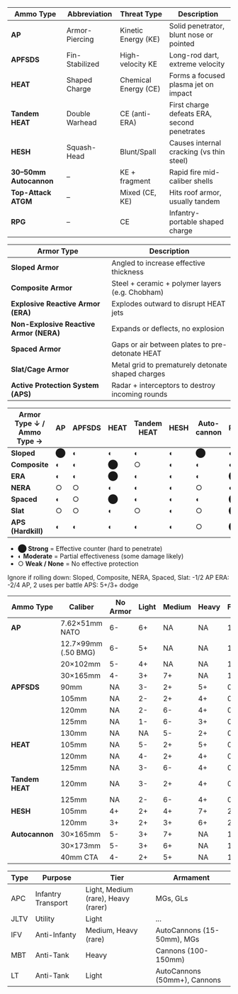 | **Ammo Type**          | **Abbreviation** | **Threat Type**      | Description                                 |
| ---------------------- | ---------------- | -------------------- | ------------------------------------------- |
| **AP**                 | Armor-Piercing   | Kinetic Energy (KE)  | Solid penetrator, blunt nose or pointed     |
| **APFSDS**             | Fin-Stabilized   | High-velocity KE     | Long-rod dart, extreme velocity             |
| **HEAT**               | Shaped Charge    | Chemical Energy (CE) | Forms a focused plasma jet on impact        |
| **Tandem HEAT**        | Double Warhead   | CE (anti-ERA)        | First charge defeats ERA, second penetrates |
| **HESH**               | Squash-Head      | Blunt/Spall          | Causes internal cracking (vs thin steel)    |
| **30–50mm Autocannon** | –                | KE + fragment        | Rapid fire mid-caliber shells               |
| **Top-Attack ATGM**    | –                | Mixed (CE, KE)       | Hits  roof armor, usually tandem            |
| **RPG**                | –                | CE                   | Infantry-portable shaped charge             |

| **Armor Type**                          | Description                                       |
| --------------------------------------- | ------------------------------------------------- |
| **Sloped Armor**                        | Angled to increase effective thickness            |
| **Composite Armor**                     | Steel + ceramic + polymer layers (e.g. Chobham)   |
| **Explosive Reactive Armor (ERA)**      | Explodes outward to disrupt HEAT jets             |
| **Non-Explosive Reactive Armor (NERA)** | Expands or deflects, no explosion                 |
| **Spaced Armor**                        | Gaps or air between plates to pre-detonate HEAT   |
| **Slat/Cage Armor**                     | Metal grid to prematurely detonate shaped charges |
| **Active Protection System (APS)**      | Radar + interceptors to destroy incoming rounds   |

| **Armor Type ↓ / Ammo Type →** | AP  | APFSDS | HEAT | Tandem HEAT | HESH | Auto- cannon | RPG | Top-Attack ATGM |
| ------------------------------ | --- | ------ | ---- | ----------- | ---- | ------------ | --- | --------------- |
| **Sloped**                     | ⬤   | ◐      | ◐    | ◐           | ◐    | ⬤            | ◐   | ○               |
| **Composite**                  | ◐   | ◐      | ⬤    | ○           | ◐    | ◐            | ◐   | ◐               |
| **ERA**                        | ◐   | ◐      | ⬤    | ◐           | ◐    | ◐            | ⬤   | ◐               |
| **NERA**                       | ○   | ○      | ◐    | ◐           | ◐    | ○            | ◐   | ○               |
| **Spaced**                     | ◐   | ○      | ⬤    | ◐           | ◐    | ◐            | ⬤   | ○               |
| **Slat**                       | ○   | ○      | ◐    | ○           | ◐    | ○            | ⬤   | ○               |
| **APS (Hardkill)**             | ◐   | ◐      | ◐    | ◐           | ◐    | ○            | ⬤   | ◐               |
- **⬤ Strong** = Effective counter (hard to penetrate)
- **◐ Moderate** = Partial effectiveness (some damage likely)
- ○ **Weak / None** = No effective protection

Ignore if rolling down:
Sloped, Composite, NERA, Spaced, Slat: -1/2 AP
ERA: -2/4 AP, 2 uses per battle
APS: 5+/3+ dodge

| **Ammo Type**   | **Caliber**         | **No Armor** | **Light** | **Medium** | **Heavy** | Fort | Pen Score |
| --------------- | ------------------- | ------------ | --------- | ---------- | --------- | ---- | --------- |
| **AP**          | 7.62×51mm NATO      | 6-           | 6+        | NA         | NA        | 1    | 7         |
|                 | 12.7×99mm (.50 BMG) | 6-           | 5+        | NA         | NA        | 1    | 8         |
|                 | 20×102mm            | 5-           | 4+        | NA         | NA        | 1    | 8         |
|                 | 30×165mm            | 4-           | 3+        | 7+         | NA        | 1    | 8         |
| **APFSDS**      | 90mm                | NA           | 3-        | 2+         | 5+        | 0    | 10        |
|                 | 105mm               | NA           | 2-        | 2+         | 4+        | 0    | 10        |
|                 | 120mm               | NA           | 2-        | 6-         | 4+        | 0    | 11        |
|                 | 125mm               | NA           | 1-        | 6-         | 3+        | 0    | 11        |
|                 | 130mm               | NA           | NA        | 5-         | 2+        | 0    | 10        |
| **HEAT**        | 105mm               | NA           | 5-        | 2+         | 5+        | 0    | 12        |
|                 | 120mm               | NA           | 4-        | 2+         | 4+        | 0    | 12        |
|                 | 125mm               | NA           | 3-        | 6-         | 4+        | 0    | 12        |
| **Tandem HEAT** | 120mm               | NA           | 3-        | 2+         | 4+        | 0    | 11        |
|                 | 125mm               | NA           | 2-        | 6-         | 4+        | 0    | 11        |
| **HESH**        | 105mm               | 4+           | 2+        | 4+         | 7+        | 2    | 11        |
|                 | 120mm               | 3+           | 2+        | 3+         | 6+        | 2    | 14        |
| **Autocannon**  | 30×165mm            | 5-           | 3+        | 7+         | NA        | 1    | 9         |
|                 | 30×173mm            | 5-           | 3+        | 6+         | NA        | 1    | 10        |
|                 | 40mm CTA            | 4-           | 2+        | 5+         | NA        | 1    | 11        |

| Type | Purpose            | Tier                                | Armament                      |
| ---- | ------------------ | ----------------------------------- | ----------------------------- |
| APC  | Infantry Transport | Light, Medium (rare), Heavy (rarer) | MGs, GLs                      |
| JLTV | Utility            | Light                               | ...                           |
| IFV  | Anti-Infanty       | Medium, Heavy (rare)                | AutoCannons (15-50mm), MGs    |
| MBT  | Anti-Tank          | Heavy                               | Cannons (100-150mm)           |
| LT   | Anti-Tank          | Light                               | AutoCannons (50mm+), Cannons  |
